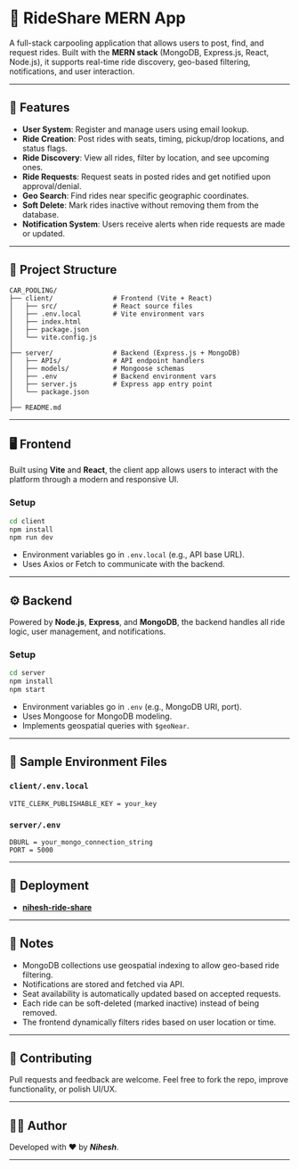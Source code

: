 
# 🚗 RideShare MERN App

A full-stack carpooling application that allows users to post, find, and request rides. Built with the **MERN stack** (MongoDB, Express.js, React, Node.js), it supports real-time ride discovery, geo-based filtering, notifications, and user interaction.

---

## 🧩 Features

- **User System**: Register and manage users using email lookup.
- **Ride Creation**: Post rides with seats, timing, pickup/drop locations, and status flags.
- **Ride Discovery**: View all rides, filter by location, and see upcoming ones.
- **Ride Requests**: Request seats in posted rides and get notified upon approval/denial.
- **Geo Search**: Find rides near specific geographic coordinates.
- **Soft Delete**: Mark rides inactive without removing them from the database.
- **Notification System**: Users receive alerts when ride requests are made or updated.

---

## 📁 Project Structure

```
CAR_POOLING/
├── client/               # Frontend (Vite + React)
│   ├── src/              # React source files
│   ├── .env.local        # Vite environment vars
│   ├── index.html
│   ├── package.json
│   └── vite.config.js
│
├── server/               # Backend (Express.js + MongoDB)
│   ├── APIs/             # API endpoint handlers
│   ├── models/           # Mongoose schemas
│   ├── .env              # Backend environment vars
│   ├── server.js         # Express app entry point
│   └── package.json
│
├── README.md
```

---

## 🖥️ Frontend

Built using **Vite** and **React**, the client app allows users to interact with the platform through a modern and responsive UI.

### Setup

```bash
cd client
npm install
npm run dev
```

- Environment variables go in `.env.local` (e.g., API base URL).
- Uses Axios or Fetch to communicate with the backend.

---

## ⚙️ Backend

Powered by **Node.js**, **Express**, and **MongoDB**, the backend handles all ride logic, user management, and notifications.

### Setup

```bash
cd server
npm install
npm start
```

- Environment variables go in `.env` (e.g., MongoDB URI, port).
- Uses Mongoose for MongoDB modeling.
- Implements geospatial queries with `$geoNear`.

---

## 🧪 Sample Environment Files

### `client/.env.local`

```
VITE_CLERK_PUBLISHABLE_KEY = your_key
```

### `server/.env`

```
DBURL = your_mongo_connection_string
PORT = 5000
```

---

## 🚀 Deployment

- [**nihesh-ride-share**](https://nihesh-ride-share.vercel.app)

---

## 📌 Notes

- MongoDB collections use geospatial indexing to allow geo-based ride filtering.
- Notifications are stored and fetched via API.
- Seat availability is automatically updated based on accepted requests.
- Each ride can be soft-deleted (marked inactive) instead of being removed.
- The frontend dynamically filters rides based on user location or time.

---

## 🙌 Contributing

Pull requests and feedback are welcome. Feel free to fork the repo, improve functionality, or polish UI/UX.

---

## 🧑‍💻 Author

Developed with ❤️ by ***Nihesh***.

---
